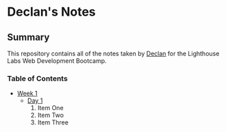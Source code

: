 # Declan's Notes

## Summary

This repository contains all of the notes taken by [Declan](https://github.com/DeclawedLyon) for the Lighthouse Labs Web Development Bootcamp.

### Table of Contents

* [Week 1](/Week_1)
  * [Day 1](/Week_1/Day_1)
    1. Item One
    2. Item Two
    3. Item Three